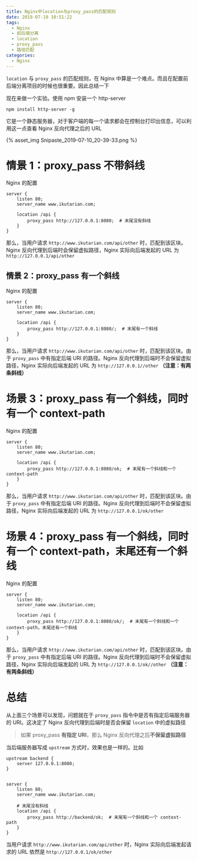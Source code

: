 ```yaml
---
title: Nginx中location与proxy_pass的匹配规则
date: 2019-07-10 10:51:22
tags:  
  - Nginx
  - 前后端分离
  - location
  - proxy_pass
  - 路径匹配
categories:
  - Nginx
---
```


`location` 与 `proxy_pass` 的匹配规则，在 Nginx 中算是一个难点。而且在配置前后端分离项目的时候也很重要。因此总结一下

<!-- more -->

现在来做一个实验。使用 npm 安装一个 http-server

```
npm install http-server -g
```

它是一个静态服务器，对于客户端的每一个请求都会在控制台打印出信息，可以利用这一点查看 Nginx 反向代理之后的 URL

{% asset_img Snipaste_2019-07-10_20-39-33.png %}

# 情景 1：proxy_pass 不带斜线

Nginx 的配置

```nginx
server {
    listen 80;
    server_name www.ikutarian.com;

    location /api {
        proxy_pass http://127.0.0.1:8080;  # 末尾没有斜线
    }
}
```

那么，当用户请求 `http://www.ikutarian.com/api/other` 时，匹配到该区块。Nginx 反向代理到后端时会保留虚拟路径，Nginx 实际向后端发起的 URL 为 `http://127.0.0.1/api/other`

## 情景 2：proxy_pass 有一个斜线

Nginx 的配置

```nginx
server {
    listen 80;
    server_name www.ikutarian.com;

    location /api {
        proxy_pass http://127.0.0.1:8080/;  # 末尾有一个斜线
    }
}
```

那么，当用户请求 `http://www.ikutarian.com/api/other` 时，匹配到该区块。由于 `proxy_pass` 中有指定后端 URI 的路径。Nginx 反向代理到后端时不会保留虚拟路径，Nginx 实际向后端发起的 URL 为 `http://127.0.0.1//other` **（注意：有两条斜线）**

# 场景 3：proxy_pass 有一个斜线，同时有一个 context-path

Nginx 的配置

```nginx
server {
    listen 80;
    server_name www.ikutarian.com;

    location /api {
        proxy_pass http://127.0.0.1:8080/ok;  # 末尾有一个斜线和一个 context-path
    }
}
```

那么，当用户请求 `http://www.ikutarian.com/api/other` 时，匹配到该区块。由于 `proxy_pass` 中有指定后端 URI 的路径。Nginx 反向代理到后端时不会保留虚拟路径，Nginx 实际向后端发起的 URL 为 `http://127.0.0.1/ok/other`

# 场景 4：proxy_pass 有一个斜线，同时有一个 context-path，末尾还有一个斜线

Nginx 的配置

```nginx
server {
    listen 80;
    server_name www.ikutarian.com;

    location /api {
        proxy_pass http://127.0.0.1:8080/ok/;  # 末尾有一个斜线和一个 context-path，末尾还有一个斜线
    }
}
```

那么，当用户请求 `http://www.ikutarian.com/api/other` 时，匹配到该区块。由于 `proxy_pass` 中有指定后端 URI 的路径。Nginx 反向代理到后端时不会保留虚拟路径，Nginx 实际向后端发起的 URL 为 `http://127.0.0.1/ok//other` **（注意：有两条斜线）**

# 总结

从上面三个场景可以发现，问题就在于 `proxy_pass` 指令中是否有指定后端服务器的 URI。这决定了 Nginx 反向代理到后端时是否会保留 `location` 中的虚拟路径

> 如果 proxy_pass **有指定 URI**，那么 Nginx 反向代理之后**不保留虚拟路径**

当后端服务器写成 `upstream` 方式时，效果也是一样的。比如

```nginx
upstream backend {
    server 127.0.0.1:8080;    
}


server {
    listen 80;
    server_name www.ikutarian.com;

    # 末尾没有斜线
    location /api {
        proxy_pass http://backend/ok;  # 末尾有一个斜线和一个 context-path
    }
}
```

当用户请求 `http://www.ikutarian.com/api/other` 时，Nginx 实际向后端发起请求的 URL 依然是 `http://127.0.0.1/ok/other`